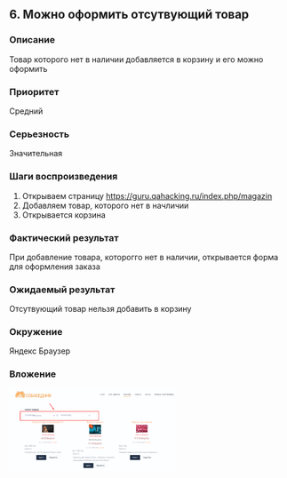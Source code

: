 ## 6. Можно оформить отсутвующий товар  

### Описание 
Товар которого нет в наличии добавляется в корзину и его можно оформить

### Приоритет 
Средний 

### Серьезность 
Значительная 

### Шаги воспроизведения 
1. Открываем страницу https://guru.qahacking.ru/index.php/magazin
2. Добавляем товар, которого нет в начличии
3. Открывается корзина

### Фактический результат 
При добавление товара, которогго нет в наличии, открывается форма для оформления заказа

### Ожидаемый результат 
Отсутвующий товар нельзя добавить в корзину 

### Окружение 
Яндекс Браузер 

### Вложение 
<img src="https://github.com/galina04P/sobasednik/blob/main/image/Screenshot_6.png" width="300" />

